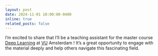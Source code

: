 ```yaml
---
layout: post
date: 2024-11-01 10:00:00-0400
inline: true
related_posts: false
---
```


I’m excited to share that I’ll be a teaching assistant for the master course <a href="https://dlvu.github.io">Deep Learning</a> at <a href="https://vu.nl/en">VU</a> Amsterdam ! It’s a great opportunity to engage with the material deeply and help others navigate this fascinating field. 